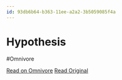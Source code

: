 ```yaml
---
id: 93db6b64-b363-11ee-a2a2-3b5059085f4a
---
```


# Hypothesis
#Omnivore

[Read on Omnivore](https://omnivore.app/me/hypothesis-18d0b81da1a)
[Read Original](https://hypothes.is/a/ZJUMbrNgEe6X_28oMD2ozA)


